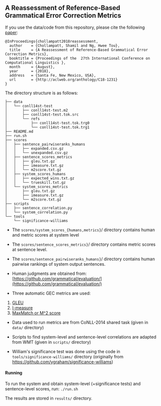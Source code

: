 ## A Reassessment of Reference-Based Grammatical Error Correction Metrics

If you use the data/code from this repository, please cite the following [paper](http://aclweb.org/anthology/C18-1231):
```
@InProceedings{chollampatt2018reassessment,
  author    = {Chollampatt, Shamil and Ng, Hwee Tou},
  title     = {A Reassessment of Reference-Based Grammatical Error Correction Metrics},
  booktitle = {Proceedings of the  27th International Conference on Computational Linguistics },
  month     = {August},
  year      = {2018},
  address   = {Santa Fe, New Mexico, USA},
  url       = {http://aclweb.org/anthology/C18-1231}
}
```

The directory structure is as follows:
```
├── data
│   └── conll14st-test
│       ├── conll14st-test.m2
│       ├── conll14st-test.tok.src
│       └── refs
│           ├── conll14st-test.tok.trg0
│           └── conll14st-test.tok.trg1
├── README.md
├── run.sh
├── scores
│   ├── sentence_pairwiseranks_humans
│   │   ├── expanded.csv.gz
│   │   └── unexpanded.csv.gz
│   ├── sentence_scores_metrics
│   │   ├── gleu.txt.gz
│   │   ├── imeasure.txt.gz
│   │   └── m2score.txt.gz
│   ├── system_scores_humans
│   │   ├── expected_wins.txt.gz
│   │   └── trueskill.txt.gz
│   └── system_scores_metrics
│       ├── gleu.txt.gz
│       ├── imeasure.txt.gz
│       └── m2score.txt.gz
├── scripts
│   ├── sentence_correlation.py
│   └── system_correlation.py
└── tools
    └── significance-williams

```

* The `scores/system_scores_{humans,metrics}`/ directory contains human and metric scores at system level

* The `scores/sentence_scores_metrics}`/ directory contains metric scores at sentence level.

* The `scores/sentence_pairwiseranks_humans}`/ directory contains human pairwise rankings of system output sentences.


* Human judgments are obtained from: [https://github.com/grammatical/evaluation/](https://github.com/grammatical/evaluation/)

* Three automatic GEC metrics are used:
 1. [GLEU](https://github.com/cnap/gec-ranking/commit/50b5032a4ef2444b9381fb47a55b3bac0654a6d7)
 2. [I-measure](https://github.com/mfelice/imeasure/commit/fc79fdfd36d338299274b8a357c3cd09cc19d8a5)
 3. [MaxMatch or M^2 score](https://github.com/nusnlp/m2scorer/tree/2122ffd0f7a17b6e969131e42fa3a4eae7cff389)

* Data used to run metrics are from CoNLL-2014 shared task (given in `data/` directory)

* Scripts to find system-level and sentence-level correlations are adapted from WMT (given in `scripts/` directory)

* William's significance test was done using the code in `tools/significance-williams/` directory (originally from https://github.com/ygraham/significance-williams)

#### Running

To run the system and obtain system-level (+significance tests) and sentence-level scores, run:
`./run.sh`

The results are stored in `results/` directory.
